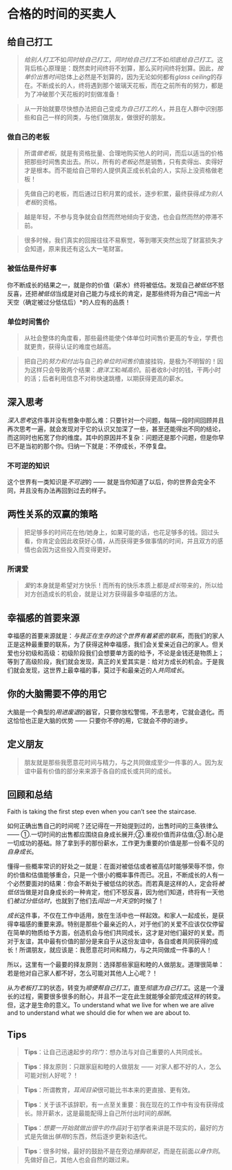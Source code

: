 # 合格的时间的买卖人

## 给自己打工
> *给别人打工*不如*同时给自己打工*，*同时给自己打工*不如*彻底给自己打工*。这背后核心原理是：既然卖时间终将不划算，那么买时间终将划算。因此，*按单价出售时间*总体上必然是不划算的，因为无论如何都有*glass ceiling*的存在。不断成长的人，终将遇到那个玻璃天花板，而在之前所有的努力，都是为了冲破那个天花板的时刻做准备！

> 从一开始就要尽快想办法把自己变成*为自己打工的人*，并且在人群中识别那些和自己一样的同类，与他们做朋友，做很好的朋友。

### 做自己的老板
> 所谓*做老板*，就是有资格批量、合理地购买他人的时间，而后以适当的价格把那些时间售卖出去。所以，所有的*老板*必然是销售，只有卖得出、卖得好才是根本。而不能给自己带的人提供真正成长机会的人，实际上没资格做老板！

> 先做自己的老板，而后通过日积月累的成长，逐步积累，最终获得*成为别人老板*的资格。

> 越是年轻，不参与竞争就会自然而然地倾向于安逸，也会自然而然的停滞不前。

> 很多时候，我们真实的回报往往不易察觉，等到哪天突然出现了财富损失才会知道，原来我还有这么大一笔财富。

### 被低估是件好事
你不断成长的结果之一，就是你的价值（薪水）终将被低估。发现自己*被低估*不怒反喜，还把*被低估*当成是对自己能力与成长的肯定，是那些终将为自己*闯出一片天空（确定被过分低估后）*的人应有的品质！

### 单位时间售价
> 从社会整体的角度看，那些最终能使个体单位时间售价更高的专业，学费也就更贵，获得认证的难度也越高。

> 把自己的*努力和付出*与自己的*单位时间售价*直接挂钩，是极为不明智的！因为这样只会导致两个结果：*磨洋工*和*喊高价*。前者收8小时的钱，干两小时的活；后者利用信息不对称快速跳槽，以期获得更高的薪水。

## 深入思考
*深入思考*这件事并没有想象中那么难：只要针对一个问题，每隔一段时间回顾并且再次思考一遍，就会发现对于它的认识又加深了一些，甚至还能得出不同的结论，而这同时也拓宽了你的维度。其中的原因并不复杂：问题还是那个问题，但是你早已不是当初的那个你。归纳一下就是：不停成长，不停复盘。

### 不可逆的知识
这个世界有一类知识是*不可逆*的 —— 就是当你知道了以后，你的世界会完全不同，并且没有办法再回到过去的样子。

## 两性关系的双赢的策略
> 把足够多的时间花在他/她身上，如果可能的话，也花足够多的钱。回过头看，你肯定会因此收获好心情，从而获得更多做事情的时间，并且双方的感情也会因为这些投入而变得更好。

### 所谓爱
> *爱*的本身就是希望对方快乐！而所有的快乐本质上都是*成长*带来的，所以给对方创造成长的机会，就是让对方获得最多幸福感的方法。

## 幸福感的首要来源
幸福感的首要来源就是：*与我正在生存的这个世界有着紧密的联系*，而我们的家人正是这种最重要的联系，为了获得这种幸福感，我们会关爱亲近自己的家人。但关爱也分初级和高级：初级阶段我们会想要单方面的给予，不论是金钱还是物质上；等到了高级阶段，我们就会发现，真正的关爱其实是：给对方成长的机会。于是我们就会发现，这世界上最幸福的事，莫过于和最亲近的人*共同成长*。

## 你的大脑需要不停的用它
大脑是一个典型的*用进废退*的器官，只要你放松警惕，不去思考，它就会退化。而这恰恰也正是大脑的优势 —— 只要你不停的用，它就会不停的进步。

## 定义朋友
> 朋友就是那些我愿意花时间与精力，与之共同做成至少一件事的人。因为友谊中最有价值的部分来来源于各自的成长或共同的成长。

## 回顾和总结
Faith is taking the first step even when you can’t see the staircase.

如何正确出售自己的时间呢？还记得在一开始提到过的，出售时间的三条铁律么 —— ①.一切时间的出售都应围绕自身成长展开;②.重视价值而非估值;③.耐心是一切成功的基础。除了拿到手的那份薪水，工作更为重要的价值是那一份看不见的*自身成长*。

懂得一些概率常识的好处之一就是：在面对被低估或者被高估时能够荣辱不惊，你的价值和估值能够重合，只是一个很小的概率事件而已。况且，不断成长的人有一个必然要面对的结果：你会不断处于被低估的状态。而若真是这样的人，定会将*被低估*当做是对自身成长的一种肯定，他们不怒反喜，因为他们知道，终将有一天他们*被过分低估时*，也就到了他们去*闯出一片天空*的时候了！

*成长*这件事，不仅在工作中适用，放在生活中也一样起效。和家人一起成长，是获得幸福感的重要来源。特别是那些个最亲近的人，对于他们的关爱不应该仅仅停留在简单的物质给予方面，创造机会与他们共同成长，这才是对他们最好的关爱。而对于友谊，其中最有价值的部分是来自于从这份友谊中，各自或者共同获得的成长！所谓朋友，就应该是：我愿意花时间和精力，与之共同做成一件事的人！

所以，这里有一个最要的择友原则：选择那些家庭和睦的人做朋友。道理很简单：若是他对自己家人都不好，怎么可能对其他人上心呢？！

从*为老板打工*的状态，转变为*顺便帮自己打工*，直至*彻底为自己打工*。这是一个漫长的过程，需要很多很多的耐心，并且不一定在此生就能够全部完成这样的转变。但，这才是生命的意义。To understand what we live for when we are alive and to understand what we should die for when we are about to.

## Tips
> **Tips**：让自己迅速起步的*窍门*：想办法与对自己重要的人共同成长。

> **Tips**：择友原则：只跟家庭和睦的人做朋友 —— 对家人都不好的人，怎么可能对别人好呢？！

> **Tips**：所谓教育，*耳闻目染*很可能比书本来的更直接、更有效。

> **Tips**：关于该不该辞职，有一点至关重要：我在现在的工作中有没有获得成长。除开薪水，这是最能配得上自己所付出时间的*报酬*。

> **Tips**：*想要一开始就做出很牛的作品*对于初学者来讲是不现实的，最好的方式是先做出*够用*的东西，然后逐步更新和迭代。

> **Tips**：很多时候，最好的鼓励不是在旁边*捶胸顿足*，而是在前面*以身作则*。先做好自己，其他人也会自然的跟过来。